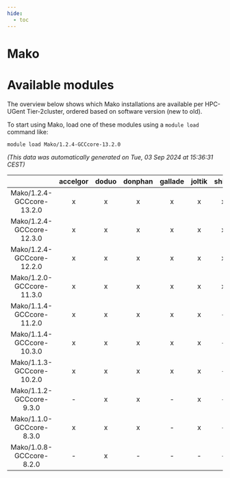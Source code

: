```yaml
---
hide:
  - toc
---
```


Mako
====

# Available modules


The overview below shows which Mako installations are available per HPC-UGent Tier-2cluster, ordered based on software version (new to old).

To start using Mako, load one of these modules using a `module load` command like:

```shell
module load Mako/1.2.4-GCCcore-13.2.0
```

*(This data was automatically generated on Tue, 03 Sep 2024 at 15:36:31 CEST)*  

| |accelgor|doduo|donphan|gallade|joltik|shinx|skitty|
| :---: | :---: | :---: | :---: | :---: | :---: | :---: | :---: |
|Mako/1.2.4-GCCcore-13.2.0|x|x|x|x|x|x|x|
|Mako/1.2.4-GCCcore-12.3.0|x|x|x|x|x|x|x|
|Mako/1.2.4-GCCcore-12.2.0|x|x|x|x|x|x|x|
|Mako/1.2.0-GCCcore-11.3.0|x|x|x|x|x|x|x|
|Mako/1.1.4-GCCcore-11.2.0|x|x|x|x|x|-|x|
|Mako/1.1.4-GCCcore-10.3.0|x|x|x|x|x|-|x|
|Mako/1.1.3-GCCcore-10.2.0|x|x|x|x|x|-|x|
|Mako/1.1.2-GCCcore-9.3.0|-|x|x|-|x|-|x|
|Mako/1.1.0-GCCcore-8.3.0|x|x|x|-|x|-|x|
|Mako/1.0.8-GCCcore-8.2.0|-|x|-|-|-|-|-|
